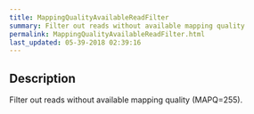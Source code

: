 ```yaml
---
title: MappingQualityAvailableReadFilter
summary: Filter out reads without available mapping quality
permalink: MappingQualityAvailableReadFilter.html
last_updated: 05-39-2018 02:39:16
---
```



## Description

Filter out reads without available mapping quality (MAPQ=255).

